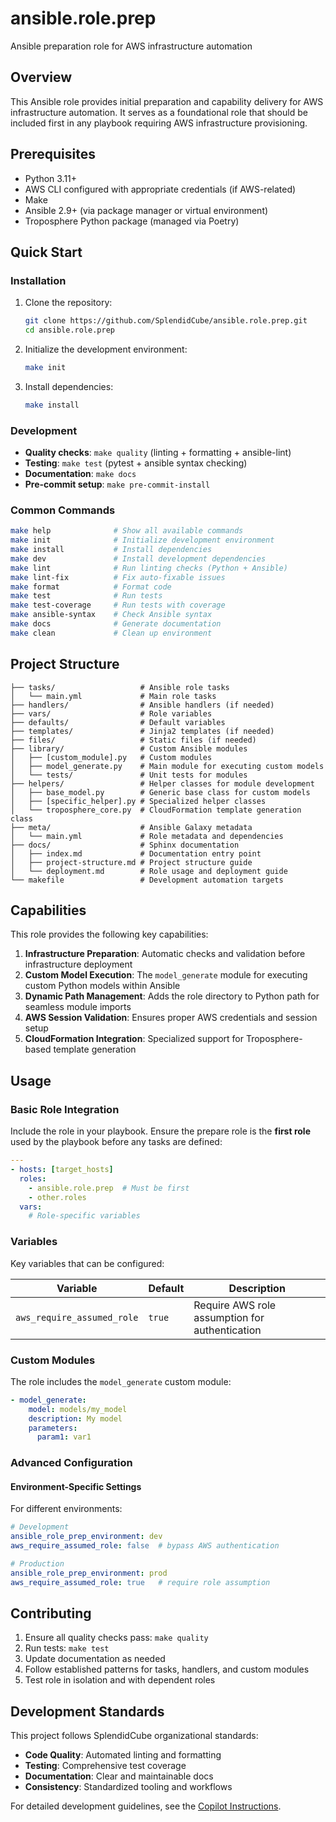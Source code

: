 # ansible.role.prep

Ansible preparation role for AWS infrastructure automation

## Overview

This Ansible role provides initial preparation and capability delivery for AWS infrastructure automation. It serves as a foundational role that should be included first in any playbook requiring AWS infrastructure provisioning.

## Prerequisites

- Python 3.11+
- AWS CLI configured with appropriate credentials (if AWS-related)
- Make
- Ansible 2.9+ (via package manager or virtual environment)
- Troposphere Python package (managed via Poetry)

## Quick Start

### Installation

1. Clone the repository:

   ```bash
   git clone https://github.com/SplendidCube/ansible.role.prep.git
   cd ansible.role.prep
   ```

1. Initialize the development environment:

   ```bash
   make init
   ```

1. Install dependencies:

   ```bash
   make install
   ```

### Development

- **Quality checks**: `make quality` (linting + formatting + ansible-lint)
- **Testing**: `make test` (pytest + ansible syntax checking)
- **Documentation**: `make docs`
- **Pre-commit setup**: `make pre-commit-install`

### Common Commands

```bash
make help              # Show all available commands
make init              # Initialize development environment
make install           # Install dependencies
make dev               # Install development dependencies
make lint              # Run linting checks (Python + Ansible)
make lint-fix          # Fix auto-fixable issues
make format            # Format code
make test              # Run tests
make test-coverage     # Run tests with coverage
make ansible-syntax    # Check Ansible syntax
make docs              # Generate documentation
make clean             # Clean up environment
```

## Project Structure

```text
├── tasks/                   # Ansible role tasks
│   └── main.yml             # Main role tasks
├── handlers/                # Ansible handlers (if needed)
├── vars/                    # Role variables
├── defaults/                # Default variables
├── templates/               # Jinja2 templates (if needed)
├── files/                   # Static files (if needed)
├── library/                 # Custom Ansible modules
│   ├── [custom_module].py   # Custom modules
│   ├── model_generate.py    # Main module for executing custom models
│   └── tests/               # Unit tests for modules
├── helpers/                 # Helper classes for module development
│   ├── base_model.py        # Generic base class for custom models
│   ├── [specific_helper].py # Specialized helper classes
│   └── troposphere_core.py  # CloudFormation template generation class
├── meta/                    # Ansible Galaxy metadata
│   └── main.yml             # Role metadata and dependencies
├── docs/                    # Sphinx documentation
│   ├── index.md             # Documentation entry point
│   ├── project-structure.md # Project structure guide
│   └── deployment.md        # Role usage and deployment guide
└── makefile                 # Development automation targets
```

## Capabilities

This role provides the following key capabilities:

1. **Infrastructure Preparation**: Automatic checks and validation before infrastructure deployment
2. **Custom Model Execution**: The `model_generate` module for executing custom Python models within Ansible
3. **Dynamic Path Management**: Adds the role directory to Python path for seamless module imports
4. **AWS Session Validation**: Ensures proper AWS credentials and session setup
5. **CloudFormation Integration**: Specialized support for Troposphere-based template generation

## Usage

### Basic Role Integration

Include the role in your playbook. Ensure the prepare role is the **first role** used by the playbook before any tasks are defined:

```yaml
---
- hosts: [target_hosts]
  roles:
    - ansible.role.prep  # Must be first
    - other.roles
  vars:
    # Role-specific variables
```

### Variables

Key variables that can be configured:

| Variable                   | Default | Description                                    |
| -------------------------- | ------- | ---------------------------------------------- |
| `aws_require_assumed_role` | `true`  | Require AWS role assumption for authentication |

### Custom Modules

The role includes the `model_generate` custom module:

```yaml
- model_generate:
    model: models/my_model
    description: My model
    parameters:
      param1: var1
```

### Advanced Configuration

#### Environment-Specific Settings

For different environments:

```yaml
# Development
ansible_role_prep_environment: dev
aws_require_assumed_role: false  # bypass AWS authentication

# Production  
ansible_role_prep_environment: prod
aws_require_assumed_role: true   # require role assumption
```

## Contributing

1. Ensure all quality checks pass: `make quality`
1. Run tests: `make test`
1. Update documentation as needed
1. Follow established patterns for tasks, handlers, and custom modules
1. Test role in isolation and with dependent roles

## Development Standards

This project follows SplendidCube organizational standards:

- **Code Quality**: Automated linting and formatting
- **Testing**: Comprehensive test coverage
- **Documentation**: Clear and maintainable docs
- **Consistency**: Standardized tooling and workflows

For detailed development guidelines, see the [Copilot Instructions](.github/copilot-instructions.md).
